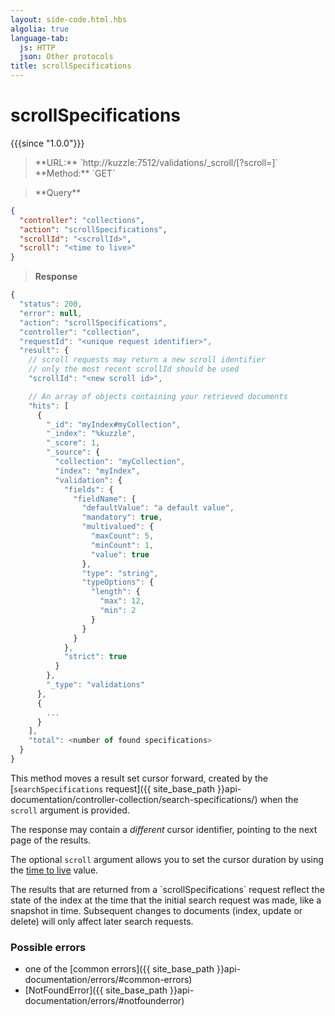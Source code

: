 ```yaml
---
layout: side-code.html.hbs
algolia: true
language-tab:
  js: HTTP
  json: Other protocols
title: scrollSpecifications
---
```


# scrollSpecifications

{{{since "1.0.0"}}}

<blockquote class="js">
<p>
**URL:** `http://kuzzle:7512/validations/_scroll/<scrollId>[?scroll=<time to live>]`  
**Method:** `GET`
</p>
</blockquote>

<blockquote class="json">
<p>
**Query**
</p>
</blockquote>


```json
{
  "controller": "collections",
  "action": "scrollSpecifications",
  "scrollId": "<scrollId>",
  "scroll": "<time to live>"
}
```

>**Response**

```javascript
{
  "status": 200,
  "error": null,
  "action": "scrollSpecifications",
  "controller": "collection",
  "requestId": "<unique request identifier>",
  "result": {
    // scroll requests may return a new scroll identifier
    // only the most recent scrollId should be used
    "scrollId": "<new scroll id>",

    // An array of objects containing your retrieved documents
    "hits": [
      {
        "_id": "myIndex#myCollection",
        "_index": "%kuzzle",
        "_score": 1,
        "_source": {
          "collection": "myCollection",
          "index": "myIndex",
          "validation": {
            "fields": {
              "fieldName": {
                "defaultValue": "a default value",
                "mandatory": true,
                "multivalued": {
                  "maxCount": 5,
                  "minCount": 1,
                  "value": true
                },
                "type": "string",
                "typeOptions": {
                  "length": {
                    "max": 12,
                    "min": 2
                  }
                }
              }
            },
            "strict": true
          }
        },
        "_type": "validations"
      },
      {
        ...
      }
    ],
    "total": <number of found specifications>
  }
}
```

This method moves a result set cursor forward, created by the [`searchSpecifications` request]({{ site_base_path }}api-documentation/controller-collection/search-specifications/) when the `scroll` argument is provided.

The response may contain a *different* cursor identifier, pointing to the next page of the results.

The optional `scroll` argument allows you to set the cursor duration by using the [time to live](https://www.elastic.co/guide/en/elasticsearch/reference/5.4/common-options.html#time-units) value.

<aside class="warning">
  The results that are returned from a `scrollSpecifications` request reflect the state of the index at the time
  that the initial search request was made, like a snapshot in time. Subsequent changes
  to documents (index, update or delete) will only affect later search requests.
</aside>

### Possible errors

- one of the [common errors]({{ site_base_path }}api-documentation/errors/#common-errors)
- [NotFoundError]({{ site_base_path }}api-documentation/errors/#notfounderror)
